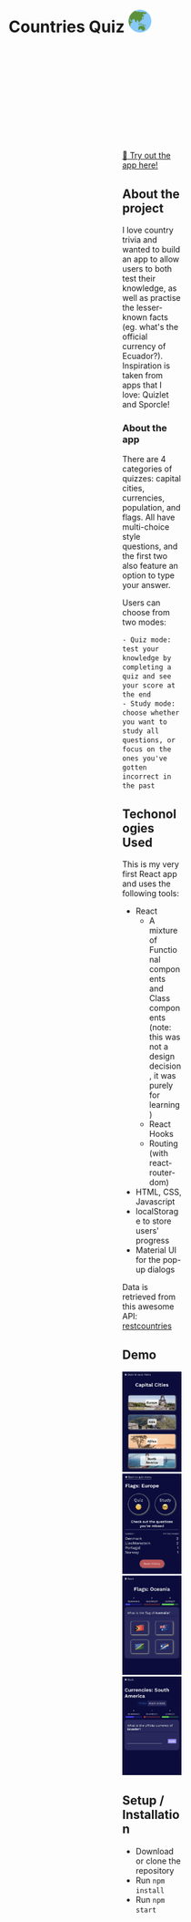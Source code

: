 <h1 align="left">
  Countries Quiz   

  <img src="https://raw.githubusercontent.com/rszeredi/countries-quiz/main/public/favicon_io/android-chrome-192x192.png" alt="countries quiz logo" width="40">
</h1>
<div style="margin: 200px;">
  
[🔗 Try out the app here!](https://rszeredi.github.io/countries-quiz)
  
## About the project
I love country trivia and wanted to build an app to allow users to both test their knowledge, as well as practise the lesser-known facts (eg. what's the official currency of Ecuador?). Inspiration is taken from apps that I love: Quizlet and Sporcle!

  ### About the app
  There are 4 categories of quizzes: capital cities, currencies, population, and flags. All have multi-choice style questions, and the first two also feature an option to type your answer.

  Users can choose from two modes:
  
    - Quiz mode: test your knowledge by completing a quiz and see your score at the end
    - Study mode: choose whether you want to study all questions, or focus on the ones you've gotten incorrect in the past
  
## Techonologies Used
This is my very first React app and uses the following tools:
  - React
    - A mixture of Functional components and Class components (note: this was not a design decision, it was purely for learning)
    - React Hooks 
    - Routing (with react-router-dom)
  - HTML, CSS, Javascript
  - localStorage to store users' progress
  - Material UI for the pop-up dialogs

Data is retrieved from this awesome API: [restcountries](https://restcountries.com/)
  
## Demo
<img src="https://raw.githubusercontent.com/rszeredi/countries-quiz/main/public/app_screenshots/IMG_2145.jpg" width="220px" alt="quiz menu screenshot" />
<img src="https://raw.githubusercontent.com/rszeredi/countries-quiz/main/public/app_screenshots/IMG_2152.jpg" width="220px" alt="progress tracker screenshot" />
<img src="https://raw.githubusercontent.com/rszeredi/countries-quiz/main/public/app_screenshots/IMG_2153.jpg" width="220px" alt="multi-choice example" />
<img src="https://raw.githubusercontent.com/rszeredi/countries-quiz/main/public/app_screenshots/IMG_2149.jpg" width="220px" alt="type your answer example" />
  
## Setup / Installation
  - Download or clone the repository
  - Run `npm install`
  - Run `npm start`
 
